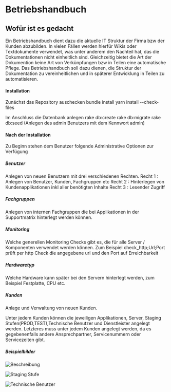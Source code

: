 # Betriebshandbuch


## Wofür ist es gedacht
Ein Betriebshandbuch dient dazu die aktuelle IT Struktur der Firma bzw der Kunden abzubilden.
In vielen Fällen werden hierfür Wikis oder Textdokumente verwendet, was unter anderem den Nachteil hat, das die Dokumentationen nicht einheitlich sind.
Gleichzeitig bietet die Art der Dokumention keine Art von Verkünpfungen bzw in Teilen eine automatische Pflege.
Das Betriebshandbuch soll dazu dienen, die Struktur der Dokumentation zu vereinheitlichen und in späterer Entwicklung in Teilen zu automatisieren.

#### Installation
Zunächst das Repository auschecken
bundle install
yarn install --check-files

Im Anschluss die Datenbank anlegen
rake db:create
rake db:migrate
rake db:seed (Anlegen des admin Benutzers mit dem Kennwort admin)


#### Nach der Installation

Zu Beginn stehen dem Benutzer folgende Administrative Optionen zur Verfügung

##### Benutzer
Anlegen von neuen Benutzern mit drei verschiedenen Rechten.
Recht 1 : Anlegen von Benutzer, Kunden, Fachgruppen etc
Recht 2 : Hinterlegen von Kundenapplikationen inkl aller benötigten Inhalte
Recht 3 : Lesender Zugriff

##### Fachgruppen
Anlegen von internen Fachgruppen die bei Applikationen in der Supportmatrix hinterlegt werden können.

##### Monitoring
Welche generellen Monitoring Checks gibt es, die für alle Server / Komponenten verwendet werden können. Zum Beispiel check_http;Url;Port
prüft per http Check die angegebene url und den Port auf Erreichbarkeit

##### Hardwaretyp
Welche Hardware kann später bei den Servern hinterlegt werden, zum Beispiel Festplatte, CPU etc.

##### Kunden
Anlage und Verwaltung von neuen Kunden.


Unter jedem Kunden können die jeweiligen Applikationen, Server, Staging Stufen(PROD,TEST),Technische Benutzer  und Dienstleister angelegt werden. Letzteres muss unter jedem Kunden angelegt werden, da es gegebenenfalls andere Ansprechpartner, Servicenummern oder Servicezeiten gibt.

##### Beispielbilder
![Beschreibung](http://www.itbasic.de/wp-content/uploads/2021/05/bfh-1-e1621366865753.png)

![Staging Stufe](http://www.itbasic.de/wp-content/uploads/2021/05/bfh-2-e1621366890179.png)

![Technische Benutzer](http://www.itbasic.de/wp-content/uploads/2021/05/bfh-3-e1621366880562.png)


